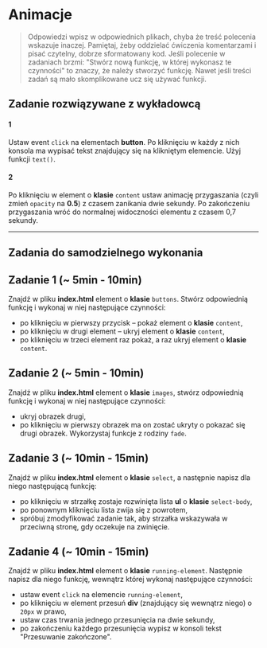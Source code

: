 # Animacje

> Odpowiedzi wpisz w odpowiednich plikach, chyba że treść polecenia wskazuje inaczej.
Pamiętaj, żeby oddzielać ćwiczenia komentarzami i pisać czytelny, dobrze sformatowany kod.
Jeśli  polecenie w zadaniach brzmi: "Stwórz nową funkcję, w której wykonasz te czynności" to znaczy, że
należy stworzyć funkcję. Nawet jeśli treści zadań są mało skomplikowane
ucz się używać funkcji.

## Zadanie rozwiązywane z wykładowcą

#### 1
Ustaw event ```click``` na elementach **button**. Po kliknięciu w każdy z nich konsola ma wypisać tekst znajdujący się
na klikniętym elemencie. Użyj funkcji ```text()```.

#### 2
Po kliknięciu w element o **klasie** ```content``` ustaw animację przygaszania (czyli zmień ```opacity``` na **0.5**) z czasem zanikania dwie sekundy.
Po zakończeniu przygaszania wróć do normalnej widoczności elementu z czasem 0,7 sekundy.

-----------------------------------------------------------------------------------------------------

## Zadania do samodzielnego wykonania

## Zadanie 1 (~ 5min - 10min)

Znajdź w pliku **index.html** element o **klasie** ```buttons```. Stwórz odpowiednią funkcję i wykonaj w niej następujące czynności:
* po kliknięciu w pierwszy przycisk &ndash; pokaż element o **klasie** ```content```,
* po kliknięciu w drugi element &ndash; ukryj element o **klasie** ```content```,
* po kliknięciu w trzeci element raz pokaż, a raz ukryj element o **klasie** ```content```.

## Zadanie 2 (~ 5min - 10min)

Znajdź w pliku **index.html** element o **klasie** ```images```, stwórz odpowiednią funkcję i wykonaj w niej następujące czynności:
* ukryj obrazek drugi,
* po kliknięciu w pierwszy obrazek ma on zostać ukryty o pokazać się drugi obrazek.
Wykorzystaj funkcje z rodziny ```fade```.

## Zadanie 3  (~ 10min - 15min)

Znajdź w pliku **index.html** element o **klasie** ```select```, a następnie napisz dla niego następującą funkcję:
* po kliknięciu w strzałkę zostaje rozwinięta lista **ul** o **klasie** ```select-body```,
* po ponownym kliknięciu lista zwija się z powrotem,
* spróbuj zmodyfikować zadanie tak, aby strzałka wskazywała w przeciwną stronę, gdy oczekuje na zwinięcie.

## Zadanie 4  (~ 10min - 15min)

Znajdź w pliku **index.html** element o **klasie** ```running-element```. Następnie napisz dla niego funkcję, wewnątrz której wykonaj następujące czynności:
* ustaw event ```click``` na elemencie ```running-element```,
* po kliknięciu w element przesuń **div** (znajdujący się wewnątrz niego) o ```20px``` w prawo,
* ustaw czas trwania jednego przesunięcia na dwie sekundy,
* po zakończeniu każdego przesunięcia wypisz w konsoli tekst "Przesuwanie zakończone".
